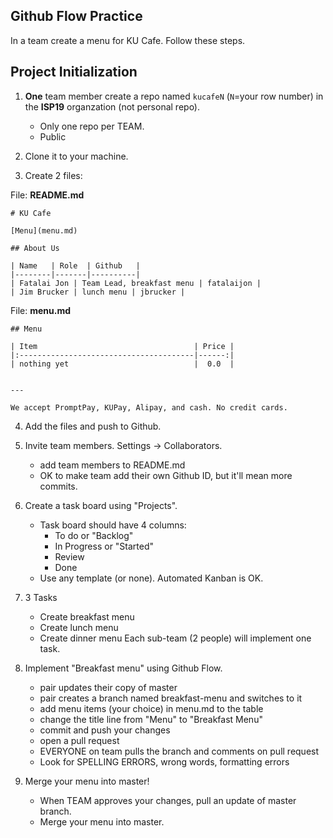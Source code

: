 ## Github Flow Practice

In a team create a menu for KU Cafe.
Follow these steps.

## Project Initialization

1. **One** team member create a repo named `kucafeN` (`N`=your row number) in the **ISP19** organzation (not personal repo).
   - Only one repo per TEAM.
   - Public

2. Clone it to your machine.

3. Create 2 files:

File:  **README.md**
```
# KU Cafe

[Menu](menu.md)

## About Us

| Name   | Role  | Github   |
|--------|-------|----------|
| Fatalai Jon | Team Lead, breakfast menu | fatalaijon |
| Jim Brucker | lunch menu | jbrucker |
```

File:  **menu.md**
```
## Menu

| Item                                   | Price |
|:---------------------------------------|------:|
| nothing yet                            |  0.0  |


---

We accept PromptPay, KUPay, Alipay, and cash. No credit cards.
```

4. Add the files and push to Github.

5. Invite team members.  Settings -> Collaborators.
   - add team members to README.md
   - OK to make team add their own Github ID, but it'll mean more commits.

6. Create a task board using "Projects".
   * Task board should have 4 columns:
       - To do or "Backlog"
       - In Progress or "Started"
       - Review
       - Done
   * Use any template (or none).  Automated Kanban is OK.

7. 3 Tasks
   * Create breakfast menu
   * Create lunch menu
   * Create dinner menu
   Each sub-team (2 people) will implement one task.

8. Implement "Breakfast menu" using Github Flow.
   - pair updates their copy of master
   - pair creates a branch named breakfast-menu and switches to it
   - add menu items (your choice) in menu.md to the table
   - change the title line from "Menu" to "Breakfast Menu"
   - commit and push your changes
   - open a pull request
   - EVERYONE on team pulls the branch and comments on pull request
   - Look for SPELLING ERRORS, wrong words, formatting errors

9. Merge your menu into master!
   - When TEAM approves your changes, pull an update of master branch.
   - Merge your menu into master.





